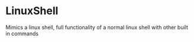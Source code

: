 # LinuxShell
Mimics a linux shell, full functionality of a normal linux shell with other built in commands
